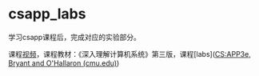 # csapp_labs
学习csapp课程后，完成对应的实验部分。

课程[视频](https://www.bilibili.com/video/BV1iW411d7hd)，课程教材：《深入理解计算机系统》第三版，课程[labs]([CS:APP3e, Bryant and O'Hallaron (cmu.edu)](http://csapp.cs.cmu.edu/3e/labs.html))
